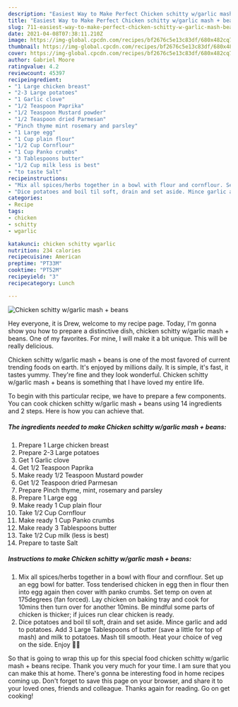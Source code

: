 ```yaml
---
description: "Easiest Way to Make Perfect Chicken schitty w/garlic mash + beans"
title: "Easiest Way to Make Perfect Chicken schitty w/garlic mash + beans"
slug: 711-easiest-way-to-make-perfect-chicken-schitty-w-garlic-mash-beans
date: 2021-04-08T07:38:11.210Z
image: https://img-global.cpcdn.com/recipes/bf2676c5e13c83df/680x482cq70/chicken-schitty-wgarlic-mash-beans-recipe-main-photo.jpg
thumbnail: https://img-global.cpcdn.com/recipes/bf2676c5e13c83df/680x482cq70/chicken-schitty-wgarlic-mash-beans-recipe-main-photo.jpg
cover: https://img-global.cpcdn.com/recipes/bf2676c5e13c83df/680x482cq70/chicken-schitty-wgarlic-mash-beans-recipe-main-photo.jpg
author: Gabriel Moore
ratingvalue: 4.2
reviewcount: 45397
recipeingredient:
- "1 Large chicken breast"
- "2-3 Large potatoes"
- "1 Garlic clove"
- "1/2 Teaspoon Paprika"
- "1/2 Teaspoon Mustard powder"
- "1/2 Teaspoon dried Parmesan"
- "Pinch thyme mint rosemary and parsley"
- "1 Large egg"
- "1 Cup plain flour"
- "1/2 Cup Cornflour"
- "1 Cup Panko crumbs"
- "3 Tablespoons butter"
- "1/2 Cup milk less is best"
- "to taste Salt"
recipeinstructions:
- "Mix all spices/herbs together in a bowl with flour and cornflour. Set up an egg bowl for batter. Toss tenderised chicken in egg then in flour then into egg again then cover with panko crumbs. Set temp on oven at 175degrees (fan forced). Lay chicken on baking tray and cook for 10mins then turn over for another 10mins. Be mindful some parts of chicken is thicker; if juices run clear chicken is ready."
- "Dice potatoes and boil til soft, drain and set aside. Mince garlic and add to potatoes. Add 3 Large Tablespoons of butter (save a little for top of mash) and milk to potatoes. Mash till smooth. Heat your choice of veg on the side. Enjoy 🤤😍"
categories:
- Recipe
tags:
- chicken
- schitty
- wgarlic

katakunci: chicken schitty wgarlic 
nutrition: 234 calories
recipecuisine: American
preptime: "PT33M"
cooktime: "PT52M"
recipeyield: "3"
recipecategory: Lunch

---
```



![Chicken schitty w/garlic mash + beans](https://img-global.cpcdn.com/recipes/bf2676c5e13c83df/680x482cq70/chicken-schitty-wgarlic-mash-beans-recipe-main-photo.jpg)

Hey everyone, it is Drew, welcome to my recipe page. Today, I'm gonna show you how to prepare a distinctive dish, chicken schitty w/garlic mash + beans. One of my favorites. For mine, I will make it a bit unique. This will be really delicious.

Chicken schitty w/garlic mash + beans is one of the most favored of current trending foods on earth. It's enjoyed by millions daily. It is simple, it's fast, it tastes yummy. They're fine and they look wonderful. Chicken schitty w/garlic mash + beans is something that I have loved my entire life.




To begin with this particular recipe, we have to prepare a few components. You can cook chicken schitty w/garlic mash + beans using 14 ingredients and 2 steps. Here is how you can achieve that.

<!--inarticleads1-->

##### The ingredients needed to make Chicken schitty w/garlic mash + beans:

1. Prepare 1 Large chicken breast
1. Prepare 2-3 Large potatoes
1. Get 1 Garlic clove
1. Get 1/2 Teaspoon Paprika
1. Make ready 1/2 Teaspoon Mustard powder
1. Get 1/2 Teaspoon dried Parmesan
1. Prepare Pinch thyme, mint, rosemary and parsley
1. Prepare 1 Large egg
1. Make ready 1 Cup plain flour
1. Take 1/2 Cup Cornflour
1. Make ready 1 Cup Panko crumbs
1. Make ready 3 Tablespoons butter
1. Take 1/2 Cup milk (less is best)
1. Prepare to taste Salt




<!--inarticleads2-->

##### Instructions to make Chicken schitty w/garlic mash + beans:

1. Mix all spices/herbs together in a bowl with flour and cornflour. Set up an egg bowl for batter. Toss tenderised chicken in egg then in flour then into egg again then cover with panko crumbs. Set temp on oven at 175degrees (fan forced). Lay chicken on baking tray and cook for 10mins then turn over for another 10mins. Be mindful some parts of chicken is thicker; if juices run clear chicken is ready.
1. Dice potatoes and boil til soft, drain and set aside. Mince garlic and add to potatoes. Add 3 Large Tablespoons of butter (save a little for top of mash) and milk to potatoes. Mash till smooth. Heat your choice of veg on the side. Enjoy 🤤😍




So that is going to wrap this up for this special food chicken schitty w/garlic mash + beans recipe. Thank you very much for your time. I am sure that you can make this at home. There's gonna be interesting food in home recipes coming up. Don't forget to save this page on your browser, and share it to your loved ones, friends and colleague. Thanks again for reading. Go on get cooking!
